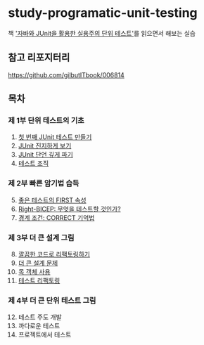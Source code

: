 # study-programatic-unit-testing
책 ['자바와 JUnit을 활용한 실용주의 단위 테스트'](https://ridibooks.com/books/754026389)를 읽으면서 해보는 실습

## 참고 리포지터리
https://github.com/gilbutITbook/006814

## 목차
### 제 1부 단위 테스트의 기초
1. [첫 번째 JUnit 테스트 만들기](docs/01.md)
2. [JUnit 진지하게 보기](docs/02.md)
3. [JUnit 단언 깊게 파기](docs/03.md)
4. [테스트 조직](docs/04.md)

### 제 2부 빠른 암기법 습득
5. [좋은 테스트의 FIRST 속성](docs/05.md)
6. [Right-BICEP: 무엇을 테스트할 것인가?](docs/06.md)
7. [경계 조건: CORRECT 기억법](docs/07.md)

### 제 3부 더 큰 설계 그림
8. [깔끔한 코드로 리팩토링하기](docs/08.md)
9. [더 큰 설계 문제](docs/09.md)
10. [목 객체 사용](docs/10.md)
11. [테스트 리팩토링](docs/11.md)

### 제 4부 더 큰 단위 테스트 그림
12. 테스트 주도 개발
13. 까다로운 테스트
14. 프로젝트에서 테스트
